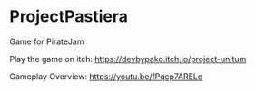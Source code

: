 # ProjectPastiera
 Game for PirateJam

Play the game on itch: https://devbypako.itch.io/project-unitum

Gameplay Overview: https://youtu.be/fPqcp7ARELo
